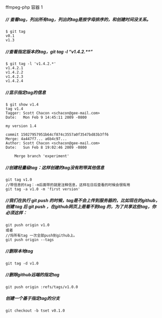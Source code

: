 ffmpeg-php 容器 1

##### // 查看tag，列出所有tag，列出的tag是按字母排序的，和创建时间没关系。
    $ git tag
    v0.1
    v1.3

##### //查看指定版本的tag，git tag -l “v1.4.2.**”
    $ git tag -l 'v1.4.2.*'
    v1.4.2.1
    v1.4.2.2
    v1.4.2.3
    v1.4.2.4

##### //显示指定tag的信息
    $ git show v1.4
    tag v1.4
    Tagger: Scott Chacon <schacon@gee-mail.com>
    Date:   Mon Feb 9 14:45:11 2009 -0800

    my version 1.4

    commit 15027957951b64cf874c3557a0f3547bd83b3ff6
    Merge: 4a447f7... a6b4c97...
    Author: Scott Chacon <schacon@gee-mail.com>
    Date:   Sun Feb 8 19:02:46 2009 -0800

        Merge branch 'experiment'


##### //创建轻量级tag：这样创建的tag没有附带其他信息
    git tag v1.0
    //带信息的tag：-m后面带的就是注释信息，这样在日后查看的时候会很有用
    git tag -a v1.0 -m 'first version'


##### //我们在执行 git push 的时候，tag是不会上传到服务器的，比如现在的github，创建 tag 后 git push ，在github网页上是看不到tag 的，为了共享这些tag，你必须这样：
    git push origin v1.0
    或者
    //将所有tag 一次全部push到github上。
    git push origin --tags

##### //删除本地tag
    git tag -d v1.0
##### //删除github远端的指定tag
    git push origin :refs/tags/v1.0.0


##### 创建一个基于指定tag的分支
    git checkout -b tset v0.1.0

